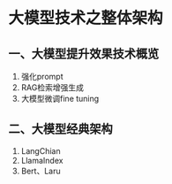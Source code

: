 # 大模型技术之整体架构

## 一、大模型提升效果技术概览
1. 强化prompt
2. RAG检索增强生成
3. 大模型微调fine tuning


## 二、大模型经典架构
1. LangChian
2. LlamaIndex
3. Bert、Laru

